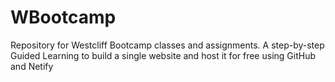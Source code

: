 # WBootcamp
Repository for Westcliff Bootcamp classes and assignments.
A step-by-step Guided Learning to build a single website and host it for free using GitHub and Netify

